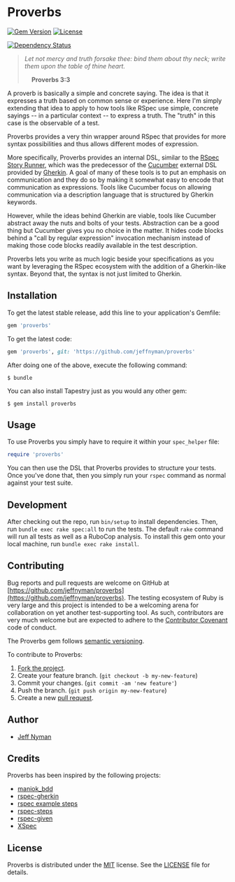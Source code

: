 # Proverbs

[![Gem Version](https://badge.fury.io/rb/proverbs.svg)](http://badge.fury.io/rb/proverbs)
[![License](http://img.shields.io/badge/license-MIT-blue.svg)](https://github.com/jeffnyman/data_builder/blob/master/LICENSE.txt)

[![Dependency Status](https://gemnasium.com/jeffnyman/proverbs.png)](https://gemnasium.com/jeffnyman/proverbs)

> _Let not mercy and truth forsake thee: bind them about thy neck;
> write them upon the table of thine heart._
>
> &nbsp;&nbsp;&nbsp;&nbsp;**Proverbs 3:3**

A proverb is basically a simple and concrete saying. The idea is that it expresses a truth based on common sense or experience. Here I'm simply extending that idea to apply to how tools like RSpec use simple, concrete sayings -- in a particular context -- to express a truth. The "truth" in this case is the observable of a test.

Proverbs provides a very thin wrapper around RSpec that provides for more syntax possibilities and thus allows different modes of expression.

More specifically, Proverbs provides an internal DSL, similar to the [RSpec Story Runner](https://github.com/dchelimsky/rspec-stories), which was the predecessor of the [Cucumber](http://cukes.info/) external DSL provided by [Gherkin](http://cukes.info/gherkin.html). A goal of many of these tools is to put an emphasis on communication and they do so by making it somewhat easy to encode that communication as expressions. Tools like Cucumber focus on allowing communication via a description language that is structured by Gherkin keywords.

However, while the ideas behind Gherkin are viable, tools like Cucumber abstract away the nuts and bolts of your tests. Abstraction can be a good thing but Cucumber gives you no choice in the matter. It hides code blocks behind a "call by regular expression" invocation mechanism instead of making those code blocks readily available in the test description.

Proverbs lets you write as much logic beside your specifications as you want by leveraging the RSpec ecosystem with the addition of a Gherkin-like syntax. Beyond that, the syntax is not just limited to Gherkin.

## Installation

To get the latest stable release, add this line to your application's Gemfile:

```ruby
gem 'proverbs'
```

To get the latest code:

```ruby
gem 'proverbs', git: 'https://github.com/jeffnyman/proverbs'
```

After doing one of the above, execute the following command:

    $ bundle

You can also install Tapestry just as you would any other gem:

    $ gem install proverbs

## Usage

To use Proverbs you simply have to require it within your `spec_helper` file:

```ruby
require 'proverbs'
```

You can then use the DSL that Proverbs provides to structure your tests. Once you've done that, then you simply run your `rspec` command as normal against your test suite.

## Development

After checking out the repo, run `bin/setup` to install dependencies. Then, run `bundle exec rake spec:all` to run the tests. The default `rake` command will run all tests as well as a RuboCop analysis. To install this gem onto your local machine, run `bundle exec rake install`.

## Contributing

Bug reports and pull requests are welcome on GitHub at [https://github.com/jeffnyman/proverbs](https://github.com/jeffnyman/proverbs). The testing ecosystem of Ruby is very large and this project is intended to be a welcoming arena for collaboration on yet another test-supporting tool. As such, contributors are very much welcome but are expected to adhere to the [Contributor Covenant](http://contributor-covenant.org) code of conduct.

The Proverbs gem follows [semantic versioning](http://semver.org).

To contribute to Proverbs:

1. [Fork the project](http://gun.io/blog/how-to-github-fork-branch-and-pull-request/).
2. Create your feature branch. (`git checkout -b my-new-feature`)
3. Commit your changes. (`git commit -am 'new feature'`)
4. Push the branch. (`git push origin my-new-feature`)
5. Create a new [pull request](https://help.github.com/articles/using-pull-requests).

## Author

* [Jeff Nyman](http://testerstories.com)

## Credits

Proverbs has been inspired by the following projects:

* [maniok_bdd](https://github.com/21croissants/maniok_bdd)
* [rspec-gherkin](https://github.com/sheerun/rspec-gherkin)
* [rspec example steps](https://github.com/railsware/rspec-example_steps)
* [rspec-steps](https://github.com/LRDesign/rspec-steps)
* [rspec-given](https://github.com/jimweirich/rspec-given)
* [XSpec](https://github.com/xaviershay/xspec)

## License

Proverbs is distributed under the [MIT](http://www.opensource.org/licenses/MIT) license.
See the [LICENSE](https://github.com/jeffnyman/proverbs/blob/master/LICENSE.md) file for details.
